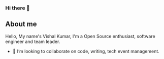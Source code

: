 ### Hi there 👋

## About me

Hello, My name's Vishal Kumar, I'm a Open Source enthusiast, software engineer and team leader.

- 👯 I’m looking to collaborate on code, writing, tech event management.
